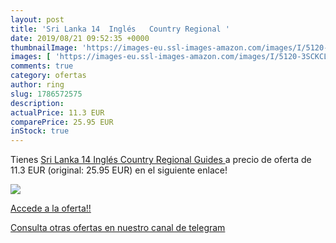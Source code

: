 ```yaml
---
layout: post
title: 'Sri Lanka 14  Inglés   Country Regional '
date: 2019/08/21 09:52:35 +0000
thumbnailImage: 'https://images-eu.ssl-images-amazon.com/images/I/5120-3SCKCL._SL200_.jpg'
images: [ 'https://images-eu.ssl-images-amazon.com/images/I/5120-3SCKCL._SL200_.jpg' ]
comments: true
category: ofertas
author: ring
slug: 1786572575
description:
actualPrice: 11.3 EUR
comparePrice: 25.95 EUR
inStock: true
---
```


Tienes [Sri Lanka 14  Inglés   Country Regional Guides ](https://www.amazon.com/dp/1786572575/?tag=redken08-20) a precio de oferta de 11.3 EUR (original: 25.95 EUR) en el siguiente enlace!

[![](https://images-eu.ssl-images-amazon.com/images/I/5120-3SCKCL._SL200_.jpg)](https://www.amazon.com/dp/1786572575/?tag=redken08-20)

[Accede a la oferta!!](https://www.amazon.com/dp/1786572575/?tag=redken08-20)

[Consulta otras ofertas en nuestro canal de telegram](https://t.me/s/ofertas25)

